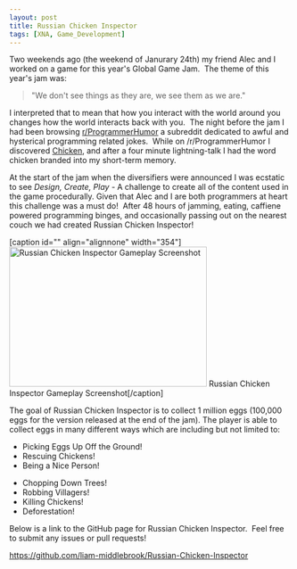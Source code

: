```yaml
---
layout: post
title: Russian Chicken Inspector
tags: [XNA, Game_Development]
---
```

<p>Two weekends ago (the weekend of Janurary 24th) my friend Alec and I worked on a game for this year's Global Game Jam.  The theme of this year's jam was:</p>
<blockquote><p>"We don't see things as they are, we see them as we are."</p></blockquote>
<p>I interpreted that to mean that how you interact with the world around you changes how the world interacts back with you.  The night before the jam I had been browsing <a title="r/ProgrammerHumour" href="http://www.reddit.com/r/programmerhumor" target="_blank">r/ProgrammerHumor</a> a subreddit dedicated to awful and hysterical programming related jokes.  While on /r/ProgrammerHumor I discovered <a title="Chicken" href="http://torso.me/chicken" target="_blank">Chicken</a>, and after a four minute lightning-talk I had the word chicken branded into my short-term memory.</p>
<p>At the start of the jam when the diversifiers were announced I was ecstatic to see <em>Design, Create, Play - </em>A challenge to create all of the content used in the game procedurally. Given that Alec and I are both programmers at heart this challenge was a must do!  After 48 hours of jamming, eating, caffiene powered programming binges, and occasionally passing out on the nearest couch we had created Russian Chicken Inspector!</p>
<p>[caption id="" align="alignnone" width="354"]<img src="https://raw2.github.com/liam-middlebrook/Russian-Chicken-Inspector/master/screenshot_gameplay.jpg" alt="Russian Chicken Inspector Gameplay Screenshot" width="354" height="251" /> Russian Chicken Inspector Gameplay Screenshot[/caption]</p>
<p>The goal of Russian Chicken Inspector is to collect 1 million eggs (100,000 eggs for the version released at the end of the jam). The player is able to collect eggs in many different ways which are including but not limited to:</p>
<ul>
<li>Picking Eggs Up Off the Ground!</li>
<li>Rescuing Chickens!</li>
<li>Being a Nice Person!</li>
</ul>
<ul>
<li>Chopping Down Trees!</li>
<li>Robbing Villagers!</li>
<li>Killing Chickens!</li>
<li>Deforestation!</li>
</ul>
<p>Below is a link to the GitHub page for Russian Chicken Inspector.  Feel free to submit any issues or pull requests!</p>
<p><a title="https://github.com/liam-middlebrook/Russian-Chicken-Inspector" href="https://github.com/liam-middlebrook/Russian-Chicken-Inspector" target="_blank">https://github.com/liam-middlebrook/Russian-Chicken-Inspector</a></p>
